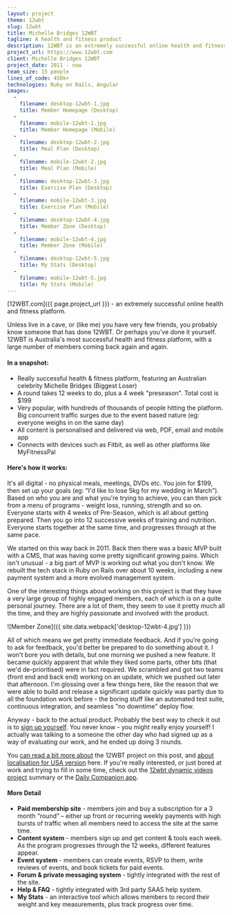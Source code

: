 ```yaml
---
layout: project
theme: 12wbt
slug: 12wbt
title: Michelle Bridges 12WBT
tagline: A health and fitness product
description: 12WBT is an extremely successful online health and fitness platform
project_url: https://www.12wbt.com
client: Michelle Bridges 12WBT
project_date: 2011 - now
team_size: 15 people
lines_of_code: 450k+
technologies: Ruby on Rails, Angular
images:
  -
    filename: desktop-12wbt-1.jpg
    title: Member Homepage (Desktop)
  -
    filename: mobile-12wbt-1.jpg
    title: Member Homepage (Mobile)
  -
    filename: desktop-12wbt-2.jpg
    title: Meal Plan (Desktop)
  -
    filename: mobile-12wbt-2.jpg
    title: Meal Plan (Mobile)
  -
    filename: desktop-12wbt-3.jpg
    title: Exercise Plan (Desktop)
  -
    filename: mobile-12wbt-3.jpg
    title: Exercise Plan (Mobile)
  -
    filename: desktop-12wbt-4.jpg
    title: Member Zone (Desktop)
  -
    filename: mobile-12wbt-4.jpg
    title: Member Zone (Mobile)
  -
    filename: desktop-12wbt-5.jpg
    title: My Stats (Desktop)
  -
    filename: mobile-12wbt-5.jpg
    title: My Stats (Mobile)
---
```


[12WBT.com]({{ page.project_url }}) - an extremely successful online health and fitness platform.

Unless live in a cave, or (like me) you have very few friends, you probably know someone that has done 12WBT. Or perhaps you've done it yourself. 12WBT is Australia's most successful health and fitness platform, with a large number of members coming back again and again.

#### In a snapshot:

- Really successful health & fitness platform, featuring an Australian celebrity Michelle Bridges (Biggest Loser)
- A round takes 12 weeks to do, plus a 4 week "preseason". Total cost is $199
- Very popular, with hundreds of thousands of people hitting the platform. Big concurrent traffic surges due to the event based nature (eg: everyone weighs in on the same day)
- All content is personalised and delivered via web, PDF, email and mobile app
- Connects with devices such as Fitbit, as well as other platforms like MyFitnessPal

#### Here's how it works:

It's all digital - no physical meals, meetings, DVDs etc. You join for $199, then set up your goals (eg: "I'd like to lose 5kg for my wedding in March"). Based on who you are and what you're trying to achieve, you can then pick from a menu of programs - weight loss, running, strength and so on. Everyone starts with 4 weeks of Pre-Season, which is all about getting prepared. Then you go into 12 successive weeks of training and nutrition. Everyone starts together at the same time, and progresses through at the same pace.

We started on this way back in 2011. Back then there was a basic MVP built with a CMS, that was having some pretty significant growing pains. Which isn't unusual - a big part of MVP is working out what you don't know. We rebuilt the tech stack in Ruby on Rails over about 10 weeks, including a new payment system and a more evolved management system.

One of the interesting things about working on this project is that they have a very large group of highly engaged members, each of which is on a quite personal journey. There are a lot of them, they seem to use it pretty much all the time, and they are highly passionate and involved with the product.

![Member Zone]({{ site.data.webpack['desktop-12wbt-4.jpg'] }})

All of which means we get pretty immediate feedback. And if you're going to ask for feedback, you'd better be prepared to do something about it. I won't bore you with details, but one morning we pushed a new feature. It became quickly apparent that while they liked some parts, other bits (that we'd de-prioritised) were in fact required. We scrambled and got two teams (front end and back end) working on an update, which we pushed out later that afternoon. I'm glossing over a few things here, like the reason that we were able to build and release a significant update quickly was partly due to all the foundation work before - the boring stuff like an automated test suite, continuous integration, and seamless "no downtime" deploy flow.

Anyway - back to the actual product. Probably the best way to check it out is to [sign up yourself](https://12wbt.com). You never know - you might really enjoy yourself! I actually was talking to a someone the other day who had signed up as a way of evaluating our work, and he ended up doing 3 rounds.


You [can read a bit more about](https://news.redant.com.au/michelle-bridges-12wbt-build-cace557b7f2d)  the 12WBT project on this post, and [about localisation for USA version](https://news.redant.com.au/what-weve-been-working-on-developing-12wbt-for-the-usa-e55efad40ba1) here. If you're really interested, or just bored at work and trying to fill in some time, check out the [12wbt dynamic videos project](/portfolio/12wbt-dynamic-video/) summary or the [Daily Companion app](/portfolio/12wbt-daily-app).

#### More Detail

* __Paid membership site__ - members join and buy a subscription for a 3 month “round” &#8211; either up front or recurring weekly payments with high bursts of traffic when all members need to access the site at the same time.
* __Content system__ - members sign up and get content &amp; tools each week. As the program progresses through the 12 weeks, different features appear.
* __Event system__ - members can create events, RSVP to them, write reviews of events, and book tickets for paid events.
* __Forum &amp; private messaging system__ - tightly integrated with the rest of the site.
* __Help & FAQ__ - tightly integrated with 3rd party <span class="caps">SAAS</span> help system.
* __My Stats__ - an interactive tool which allows members to record their weight and key measurements, plus track progress over time.
